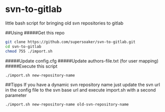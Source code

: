 # svn-to-gitlab
little bash script for bringing old svn repositories to gitlab

##Using
#####Get this repo
```bash
git clone https://github.com/supersoaker/svn-to-gitlab.git
cd svn-to-gitlab
chmod 755 ./import.sh
```
#####Update config.cfg
#####Update authors-file.txt (for user mapping)
#####Execute this script
```bash
./import.sh new-repository-name
```

##Tipps
If you have a dynamic svn repository name just update the svn url in the config file to the svn base url and execute import.sh with a second parameter
```bash
./import.sh new-repository-name old-svn-repository-name
```
